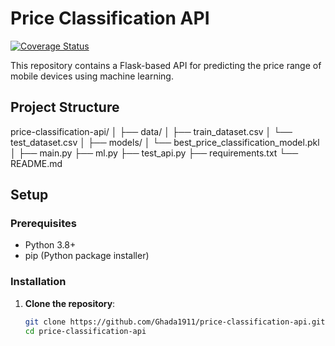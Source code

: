 # Price Classification API

[![Coverage Status](https://coveralls.io/repos/github/Ghada1911/price-classification-api/badge.svg?branch=main)](https://coveralls.io/github/Ghada1911/price-classification-api?branch=main)

This repository contains a Flask-based API for predicting the price range of mobile devices using machine learning.

## Project Structure
price-classification-api/
│
├── data/
│ ├── train_dataset.csv
│ └── test_dataset.csv
│
├── models/
│ └── best_price_classification_model.pkl
│
├── main.py
├── ml.py
├── test_api.py
├── requirements.txt
└── README.md


## Setup

### Prerequisites

- Python 3.8+
- pip (Python package installer)

### Installation

1. **Clone the repository**:
   ```sh
   git clone https://github.com/Ghada1911/price-classification-api.git
   cd price-classification-api

